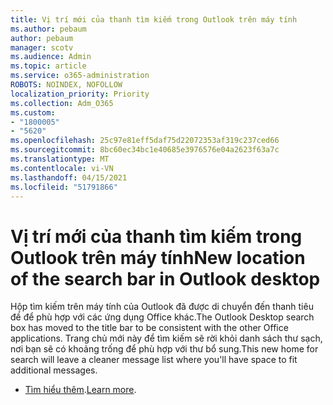 ```yaml
---
title: Vị trí mới của thanh tìm kiếm trong Outlook trên máy tính
ms.author: pebaum
author: pebaum
manager: scotv
ms.audience: Admin
ms.topic: article
ms.service: o365-administration
ROBOTS: NOINDEX, NOFOLLOW
localization_priority: Priority
ms.collection: Adm_O365
ms.custom:
- "1800005"
- "5620"
ms.openlocfilehash: 25c97e81eff5daf75d22072353af319c237ced66
ms.sourcegitcommit: 8bc60ec34bc1e40685e3976576e04a2623f63a7c
ms.translationtype: MT
ms.contentlocale: vi-VN
ms.lasthandoff: 04/15/2021
ms.locfileid: "51791866"
---
```

# <a name="new-location-of-the-search-bar-in-outlook-desktop"></a><span data-ttu-id="63d59-102">Vị trí mới của thanh tìm kiếm trong Outlook trên máy tính</span><span class="sxs-lookup"><span data-stu-id="63d59-102">New location of the search bar in Outlook desktop</span></span>

<span data-ttu-id="63d59-103">Hộp tìm kiếm trên máy tính của Outlook đã được di chuyển đến thanh tiêu đề để phù hợp với các ứng dụng Office khác.</span><span class="sxs-lookup"><span data-stu-id="63d59-103">The Outlook Desktop search box has moved to the title bar to be consistent with the other Office applications.</span></span> <span data-ttu-id="63d59-104">Trang chủ mới này để tìm kiếm sẽ rời khỏi danh sách thư sạch, nơi bạn sẽ có khoảng trống để phù hợp với thư bổ sung.</span><span class="sxs-lookup"><span data-stu-id="63d59-104">This new home for search will leave a cleaner message list where you'll have space to fit additional messages.</span></span>
- <span data-ttu-id="63d59-105">[Tìm hiểu thêm](https://support.microsoft.com/en-us/office/96fee452-80cd-492d-a35c-5c37584b416b).</span><span class="sxs-lookup"><span data-stu-id="63d59-105">[Learn more](https://support.microsoft.com/en-us/office/96fee452-80cd-492d-a35c-5c37584b416b).</span></span>

